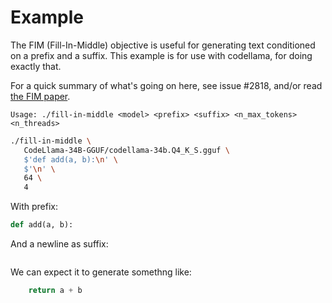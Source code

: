 
# Example

The FIM (Fill-In-Middle) objective is useful for generating text conditioned on a prefix and a suffix.
This example is for use with codellama, for doing exactly that.

For a quick summary of what's going on here, see issue #2818, and/or read [the FIM paper](https://arxiv.org/abs/2207.14255).

```
Usage: ./fill-in-middle <model> <prefix> <suffix> <n_max_tokens> <n_threads>
```
```sh
./fill-in-middle \
   CodeLlama-34B-GGUF/codellama-34b.Q4_K_S.gguf \
   $'def add(a, b):\n' \
   $'\n' \
   64 \
   4
```

With prefix:
```py
def add(a, b):

```

And a newline as suffix:
```py

```

We can expect it to generate somethng like:
```py
    return a + b
```
